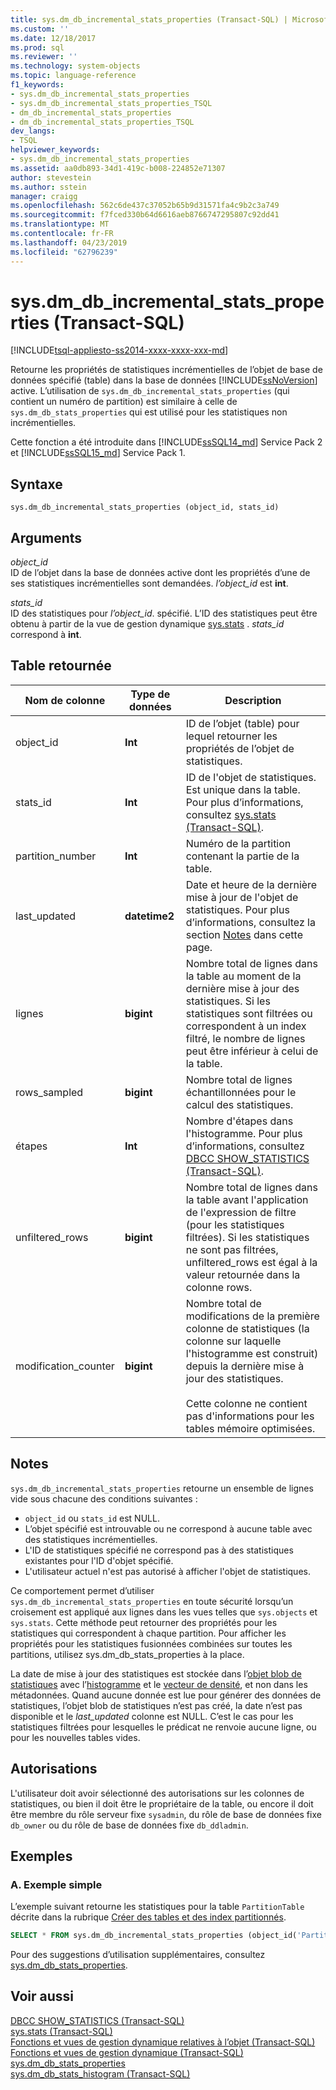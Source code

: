 ```yaml
---
title: sys.dm_db_incremental_stats_properties (Transact-SQL) | Microsoft Docs
ms.custom: ''
ms.date: 12/18/2017
ms.prod: sql
ms.reviewer: ''
ms.technology: system-objects
ms.topic: language-reference
f1_keywords:
- sys.dm_db_incremental_stats_properties
- sys.dm_db_incremental_stats_properties_TSQL
- dm_db_incremental_stats_properties
- dm_db_incremental_stats_properties_TSQL
dev_langs:
- TSQL
helpviewer_keywords:
- sys.dm_db_incremental_stats_properties
ms.assetid: aa0db893-34d1-419c-b008-224852e71307
author: stevestein
ms.author: sstein
manager: craigg
ms.openlocfilehash: 562c6de437c37052b65b9d31571fa4c9b2c3a749
ms.sourcegitcommit: f7fced330b64d6616aeb8766747295807c92dd41
ms.translationtype: MT
ms.contentlocale: fr-FR
ms.lasthandoff: 04/23/2019
ms.locfileid: "62796239"
---
```

# <a name="sysdmdbincrementalstatsproperties-transact-sql"></a>sys.dm_db_incremental_stats_properties (Transact-SQL)
[!INCLUDE[tsql-appliesto-ss2014-xxxx-xxxx-xxx-md](../../includes/tsql-appliesto-ss2014-xxxx-xxxx-xxx-md.md)]

  Retourne les propriétés de statistiques incrémentielles de l’objet de base de données spécifié (table) dans la base de données [!INCLUDE[ssNoVersion](../../includes/ssnoversion-md.md)] active. L’utilisation de `sys.dm_db_incremental_stats_properties` (qui contient un numéro de partition) est similaire à celle de `sys.dm_db_stats_properties` qui est utilisé pour les statistiques non incrémentielles. 
  
  Cette fonction a été introduite dans [!INCLUDE[ssSQL14_md](../../includes/sssql14-md.md)] Service Pack 2 et [!INCLUDE[ssSQL15_md](../../includes/sssql15-md.md)] Service Pack 1.
  
## <a name="syntax"></a>Syntaxe  
  
```  
sys.dm_db_incremental_stats_properties (object_id, stats_id)  
```  
  
## <a name="arguments"></a>Arguments  
 *object_id*  
 ID de l’objet dans la base de données active dont les propriétés d’une de ses statistiques incrémentielles sont demandées. *l’object_id* est **int**.  
  
 *stats_id*  
 ID des statistiques pour *l’object_id*. spécifié. L’ID des statistiques peut être obtenu à partir de la vue de gestion dynamique [sys.stats](../../relational-databases/system-catalog-views/sys-stats-transact-sql.md) . *stats_id* correspond à **int**.  
  
## <a name="table-returned"></a>Table retournée  
  
|Nom de colonne|Type de données|Description|  
|-----------------|---------------|-----------------|  
|object_id|**Int**|ID de l’objet (table) pour lequel retourner les propriétés de l’objet de statistiques.|  
|stats_id|**Int**|ID de l'objet de statistiques. Est unique dans la table. Pour plus d’informations, consultez [sys.stats &#40;Transact-SQL&#41;](../../relational-databases/system-catalog-views/sys-stats-transact-sql.md).|
|partition_number|**Int**|Numéro de la partition contenant la partie de la table.|  
|last_updated|**datetime2**|Date et heure de la dernière mise à jour de l'objet de statistiques. Pour plus d’informations, consultez la section [Notes](#Remarks) dans cette page.|  
|lignes|**bigint**|Nombre total de lignes dans la table au moment de la dernière mise à jour des statistiques. Si les statistiques sont filtrées ou correspondent à un index filtré, le nombre de lignes peut être inférieur à celui de la table.|  
|rows_sampled|**bigint**|Nombre total de lignes échantillonnées pour le calcul des statistiques.|  
|étapes|**Int**|Nombre d'étapes dans l'histogramme. Pour plus d’informations, consultez [DBCC SHOW_STATISTICS &#40;Transact-SQL&#41;](../../t-sql/database-console-commands/dbcc-show-statistics-transact-sql.md).|  
|unfiltered_rows|**bigint**|Nombre total de lignes dans la table avant l'application de l'expression de filtre (pour les statistiques filtrées). Si les statistiques ne sont pas filtrées, unfiltered_rows est égal à la valeur retournée dans la colonne rows.|  
|modification_counter|**bigint**|Nombre total de modifications de la première colonne de statistiques (la colonne sur laquelle l'histogramme est construit) depuis la dernière mise à jour des statistiques.<br /><br /> Cette colonne ne contient pas d'informations pour les tables mémoire optimisées.|  
  
## <a name="Remarks"></a> Notes  
 `sys.dm_db_incremental_stats_properties` retourne un ensemble de lignes vide sous chacune des conditions suivantes :  
  
-   `object_id` ou `stats_id` est NULL.   
-   L’objet spécifié est introuvable ou ne correspond à aucune table avec des statistiques incrémentielles.  
-   L'ID de statistiques spécifié ne correspond pas à des statistiques existantes pour l'ID d'objet spécifié.  
-   L'utilisateur actuel n'est pas autorisé à afficher l'objet de statistiques.
 
 Ce comportement permet d’utiliser `sys.dm_db_incremental_stats_properties` en toute sécurité lorsqu’un croisement est appliqué aux lignes dans les vues telles que `sys.objects` et `sys.stats`. Cette méthode peut retourner des propriétés pour les statistiques qui correspondent à chaque partition. Pour afficher les propriétés pour les statistiques fusionnées combinées sur toutes les partitions, utilisez sys.dm_db_stats_properties à la place. 

La date de mise à jour des statistiques est stockée dans l’[objet blob de statistiques](../../relational-databases/statistics/statistics.md#DefinitionQOStatistics) avec l’[histogramme](../../relational-databases/statistics/statistics.md#histogram) et le [vecteur de densité](../../relational-databases/statistics/statistics.md#density), et non dans les métadonnées. Quand aucune donnée est lue pour générer des données de statistiques, l’objet blob de statistiques n’est pas créé, la date n’est pas disponible et le *last_updated* colonne est NULL. C’est le cas pour les statistiques filtrées pour lesquelles le prédicat ne renvoie aucune ligne, ou pour les nouvelles tables vides.

## <a name="permissions"></a>Autorisations  
 L'utilisateur doit avoir sélectionné des autorisations sur les colonnes de statistiques, ou bien il doit être le propriétaire de la table, ou encore il doit être membre du rôle serveur fixe `sysadmin`, du rôle de base de données fixe `db_owner` ou du rôle de base de données fixe `db_ddladmin`.  
  
## <a name="examples"></a>Exemples  

### <a name="a-simple-example"></a>A. Exemple simple
L’exemple suivant retourne les statistiques pour la table `PartitionTable` décrite dans la rubrique [Créer des tables et des index partitionnés](../../relational-databases/partitions/create-partitioned-tables-and-indexes.md).

```sql
SELECT * FROM sys.dm_db_incremental_stats_properties (object_id('PartitionTable'), 1);
``` 

Pour des suggestions d’utilisation supplémentaires, consultez  [sys.dm_db_stats_properties](../../relational-databases/system-dynamic-management-views/sys-dm-db-stats-properties-transact-sql.md).
  
## <a name="see-also"></a>Voir aussi  
 [DBCC SHOW_STATISTICS &#40;Transact-SQL&#41;](../../t-sql/database-console-commands/dbcc-show-statistics-transact-sql.md)   
 [sys.stats &#40;Transact-SQL&#41;](../../relational-databases/system-catalog-views/sys-stats-transact-sql.md)   
 [Fonctions et vues de gestion dynamique relatives à l’objet &#40;Transact-SQL&#41;](../../relational-databases/system-dynamic-management-views/object-related-dynamic-management-views-and-functions-transact-sql.md)   
 [Fonctions et vues de gestion dynamique &#40;Transact-SQL&#41;](~/relational-databases/system-dynamic-management-views/system-dynamic-management-views.md)  
 [sys.dm_db_stats_properties](../../relational-databases/system-dynamic-management-views/sys-dm-db-stats-properties-transact-sql.md)   
 [sys.dm_db_stats_histogram (Transact-SQL)](../../relational-databases/system-dynamic-management-views/sys-dm-db-stats-histogram-transact-sql.md) 
